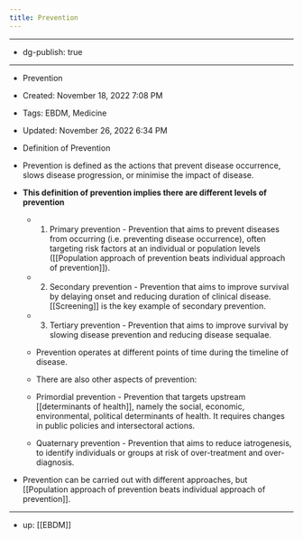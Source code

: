 ```yaml
---
title: Prevention
---
```


- --

- dg-publish: true

- --

- Prevention

- Created: November 18, 2022 7:08 PM

- Tags: EBDM, Medicine

- Updated: November 26, 2022 6:34 PM

- Definition of Prevention

- Prevention is defined as the actions that prevent disease occurrence, slows disease progression, or minimise the impact of disease.

- **This definition of prevention implies there are different levels of prevention**
	 - 1. Primary prevention - Prevention that aims to prevent diseases from occurring (i.e. preventing disease occurrence), often targeting risk factors at an individual or population levels ([[Population approach of prevention beats individual approach of prevention]]).

	 - 2. Secondary prevention - Prevention that aims to improve survival by delaying onset and reducing duration of clinical disease. [[Screening]] is the key example of secondary prevention.

	 - 3. Tertiary prevention - Prevention that aims to improve survival by slowing disease prevention and reducing disease sequalae.

	 - Prevention operates at different points of time during the timeline of disease.

	 - There are also other aspects of prevention:

	 - Primordial prevention - Prevention that targets upstream [[determinants of health]], namely the social, economic, environmental, political determinants of health. It requires changes in public policies and intersectoral actions.

	 - Quaternary prevention - Prevention that aims to reduce iatrogenesis, to identify individuals or groups at risk of over-treatment and over-diagnosis.

- Prevention can be carried out with different approaches, but [[Population approach of prevention beats individual approach of prevention]].

- --

- up: [[EBDM]]
